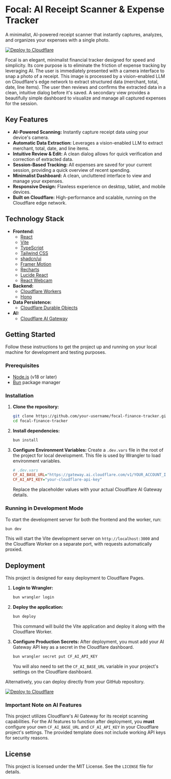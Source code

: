 # Focal: AI Receipt Scanner & Expense Tracker

A minimalist, AI-powered receipt scanner that instantly captures, analyzes, and organizes your expenses with a single photo.

[![Deploy to Cloudflare](https://deploy.workers.cloudflare.com/button)](https://deploy.workers.cloudflare.com/?url=https://github.com/Creative-Geek/Focal)

Focal is an elegant, minimalist financial tracker designed for speed and simplicity. Its core purpose is to eliminate the friction of expense tracking by leveraging AI. The user is immediately presented with a camera interface to snap a photo of a receipt. This image is processed by a vision-enabled LLM on Cloudflare's edge network to extract structured data (merchant, total, date, line items). The user then reviews and confirms the extracted data in a clean, intuitive dialog before it's saved. A secondary view provides a beautifully simple dashboard to visualize and manage all captured expenses for the session.

## Key Features

- **AI-Powered Scanning:** Instantly capture receipt data using your device's camera.
- **Automatic Data Extraction:** Leverages a vision-enabled LLM to extract merchant, total, date, and line items.
- **Intuitive Review & Edit:** A clean dialog allows for quick verification and correction of extracted data.
- **Session-Based Tracking:** All expenses are saved for your current session, providing a quick overview of recent spending.
- **Minimalist Dashboard:** A clean, uncluttered interface to view and manage your expenses.
- **Responsive Design:** Flawless experience on desktop, tablet, and mobile devices.
- **Built on Cloudflare:** High-performance and scalable, running on the Cloudflare edge network.

## Technology Stack

- **Frontend:**
  - [React](https://react.dev/)
  - [Vite](https://vitejs.dev/)
  - [TypeScript](https://www.typescriptlang.org/)
  - [Tailwind CSS](https://tailwindcss.com/)
  - [shadcn/ui](https://ui.shadcn.com/)
  - [Framer Motion](https://www.framer.com/motion/)
  - [Recharts](https://recharts.org/)
  - [Lucide React](https://lucide.dev/)
  - [React Webcam](https://www.npmjs.com/package/react-webcam)
- **Backend:**
  - [Cloudflare Workers](https://workers.cloudflare.com/)
  - [Hono](https://hono.dev/)
- **Data Persistence:**
  - [Cloudflare Durable Objects](https://developers.cloudflare.com/durable-objects/)
- **AI:**
  - [Cloudflare AI Gateway](https://developers.cloudflare.com/ai-gateway/)

## Getting Started

Follow these instructions to get the project up and running on your local machine for development and testing purposes.

### Prerequisites

- [Node.js](https://nodejs.org/) (v18 or later)
- [Bun](https://bun.sh/) package manager

### Installation

1.  **Clone the repository:**

    ```bash
    git clone https://github.com/your-username/focal-finance-tracker.git
    cd focal-finance-tracker
    ```

2.  **Install dependencies:**

    ```bash
    bun install
    ```

3.  **Configure Environment Variables:**
    Create a `.dev.vars` file in the root of the project for local development. This file is used by Wrangler to load environment variables.

    ```ini
    # .dev.vars
    CF_AI_BASE_URL="https://gateway.ai.cloudflare.com/v1/YOUR_ACCOUNT_ID/YOUR_GATEWAY_ID/openai"
    CF_AI_API_KEY="your-cloudflare-api-key"
    ```

    Replace the placeholder values with your actual Cloudflare AI Gateway details.

### Running in Development Mode

To start the development server for both the frontend and the worker, run:

```bash
bun dev
```

This will start the Vite development server on `http://localhost:3000` and the Cloudflare Worker on a separate port, with requests automatically proxied.

## Deployment

This project is designed for easy deployment to Cloudflare Pages.

1.  **Login to Wrangler:**

    ```bash
    bun wrangler login
    ```

2.  **Deploy the application:**

    ```bash
    bun deploy
    ```

    This command will build the Vite application and deploy it along with the Cloudflare Worker.

3.  **Configure Production Secrets:**
    After deployment, you must add your AI Gateway API key as a secret in the Cloudflare dashboard.

    ```bash
    bun wrangler secret put CF_AI_API_KEY
    ```

    You will also need to set the `CF_AI_BASE_URL` variable in your project's settings on the Cloudflare dashboard.

Alternatively, you can deploy directly from your GitHub repository.

[![Deploy to Cloudflare](https://deploy.workers.cloudflare.com/button)](https://deploy.workers.cloudflare.com/?url=https://github.com/Creative-Geek/Focal)

### Important Note on AI Features

This project utilizes Cloudflare's AI Gateway for its receipt scanning capabilities. For the AI features to function after deployment, you **must** configure your own `CF_AI_BASE_URL` and `CF_AI_API_KEY` in your Cloudflare project's settings. The provided template does not include working API keys for security reasons.

## License

This project is licensed under the MIT License. See the `LICENSE` file for details.
